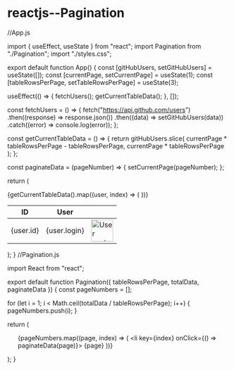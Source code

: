 # reactjs--Pagination

//App.js

import { useEffect, useState } from "react";
import Pagination from "./Pagination";
import "./styles.css";

export default function App() {
  const [gitHubUsers, setGitHubUsers] = useState([]);
  const [currentPage, setCurrentPage] = useState(1);
  const [tableRowsPerPage, setTableRowsPerPage] = useState(3);

  useEffect(() => {
    fetchUsers();
    getCurrentTableData();
  }, []);

  const fetchUsers = () => {
    fetch("https://api.github.com/users")
      .then((response) => response.json())
      .then((data) => setGitHubUsers(data))
      .catch((error) => console.log(error));
  };

  const getCurrentTableData = () => {
    return gitHubUsers.slice(
      currentPage * tableRowsPerPage - tableRowsPerPage,
      currentPage * tableRowsPerPage
    );
  };

  const paginateData = (pageNumber) => {
    setCurrentPage(pageNumber);
  };

  return (
    <div className="App">
      <table>
        <thead>
          <tr>
            <th>ID</th>
            <th>User</th>
            <th></th>
          </tr>
        </thead>
        <tbody>
          {getCurrentTableData().map((user, index) => (
            <tr key={index}>
              <td>{user.id}</td>
              <td>{user.login}</td>
              <td>
                <img src={user.avatar_url} alt="User avatar" width="50px" />
              </td>
            </tr>
          ))}
        </tbody>
      </table>
      <Pagination
        tableRowsPerPage={tableRowsPerPage}
        totalData={gitHubUsers.length}
        paginateData={paginateData}
      />
    </div>
  );
}
//Pagination.js

import React from "react";

export default function Pagination({
  tableRowsPerPage,
  totalData,
  paginateData
}) {
  const pageNumbers = [];

  for (let i = 1; i < Math.ceil(totalData / tableRowsPerPage); i++) {
    pageNumbers.push(i);
  }

  return (
    <div className="pagination">
      <ul>
        {pageNumbers.map((page, index) => (
          <li key={index} onClick={() => paginateData(page)}>
            {page}
          </li>
        ))}
      </ul>
    </div>
  );
}

